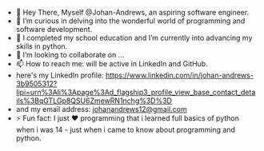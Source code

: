 - 👋 Hey There, Myself @Johan-Andrews, an aspiring software engineer.
- 👀 I’m curious in delving into the wonderful world of programming and software development.
- 🌱 I completed my school education and I’m currently into advancing my skills in python.
- 💞️ I’m looking to collaborate on ...
- 📫 How to reach me: will be active in LinkedIn and GitHub.
- here's my LinkedIn profile: https://www.linkedin.com/in/johan-andrews-3b9505312?lipi=urn%3Ali%3Apage%3Ad_flagship3_profile_view_base_contact_details%3BqGTLGp8QSU6ZmewRN1nchg%3D%3D
- and my email address: johanandrews12@gmail.com
- ⚡ Fun fact: I just ♥ programming that i learned full basics of python when i was 14 - just when i came to know about programming and python.

<!---
Johan-Andrews/Johan-Andrews is a ✨ special ✨ repository because its `README.md` (this file) appears on your GitHub profile.
You can click the Preview link to take a look at your changes.
--->
